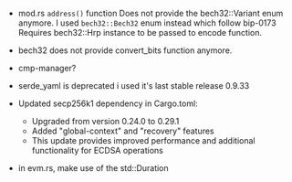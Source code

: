 - mod.rs `address()` function 
  Does not provide the bech32::Variant enum anymore.
  I used `bech32::Bech32` enum instead which follow bip-0173
  Requires bech32::Hrp instance to be passed to encode function. 

- bech32 does not provide convert_bits function anymore.
- cmp-manager?
- serde_yaml is deprecated i used it's last stable release 0.9.33
- Updated secp256k1 dependency in Cargo.toml:
  - Upgraded from version 0.24.0 to 0.29.1
  - Added "global-context" and "recovery" features
  - This update provides improved performance and additional functionality for ECDSA operations
- in evm.rs, make use of the std::Duration 